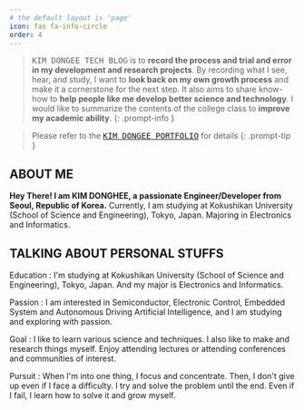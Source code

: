 ```yaml
---
# the default layout is 'page'
icon: fas fa-info-circle
order: 4
---
```


<!--
이 기술블로그는 저의 개발 및 연구 프로젝트에 있어서 그 과정과 시행착오에 대해 기록하기 위함입니다. 제가 보고, 듣고, 공부하는 것들을 기록함으로써 스스로의 성장 과정을 돌아보고 이를 다음 단계를 위한 초석으로 삼고자합니다. 또한 노하우를 공유해 저와 같은 사람들이 더 좋은 과학기술을 개발할 수 있도록 도움을 주기 위한 목적도 있습니다. 대학 수업 내용을 요약하여 제 학업에 대한 역량도 키우고자합니다.
-->

> <kbd>KIM DONGEE TECH BLOG</kbd> is to **record the process and trial and error in my development and research projects**. By recording what I see, hear, and study, I want to **look back on my own growth process** and make it a cornerstone for the next step. It also aims to share know-how to **help people like me develop better science and technology**. I would like to summarize the contents of the college class to **improve my academic ability**.
{: .prompt-info }

> Please refer to the [<kbd>KIM DONGEE PORTFOLIO</kbd>](https://jekyllrb.com/docs/front-matter/) for details
{: .prompt-tip }



## ABOUT ME

**Hey There! I am KIM DONGHEE, a passionate Engineer/Developer from Seoul, Republic of Korea.**
Currently, I am studying at Kokushikan University (School of Science and Engineering), Tokyo, Japan. Majoring in Electronics and Informatics.

## TALKING ABOUT PERSONAL STUFFS

Education
: I'm studying at Kokushikan University (School of Science and Engineering), Tokyo, Japan. And my major is Electronics and Informatics.

Passion
: I am interested in Semiconductor, Electronic Control, Embedded System and Autonomous Driving Artificial Intelligence, and I am studying and exploring with passion.

Goal
: I like to learn various science and techniques. I also like to make and research things myself. Enjoy attending lectures or attending conferences and communities of interest.

Pursuit
: When I'm into one thing, I focus and concentrate. Then, I don't give up even if I face a difficulty. I try and solve the problem until the end. Even if I fail, I learn how to solve it and grow myself.